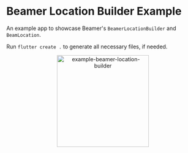 # Beamer Location Builder Example

An example app to showcase Beamer's `BeamerLocationBuilder` and `BeamLocation`.

Run `flutter create .` to generate all necessary files, if needed.

<p align="center">
<img src="https://raw.githubusercontent.com/slovnicki/beamer/master/examples/beamer_location_builder/example-beamer-location-builder.gif" alt="example-beamer-location-builder" width="240">